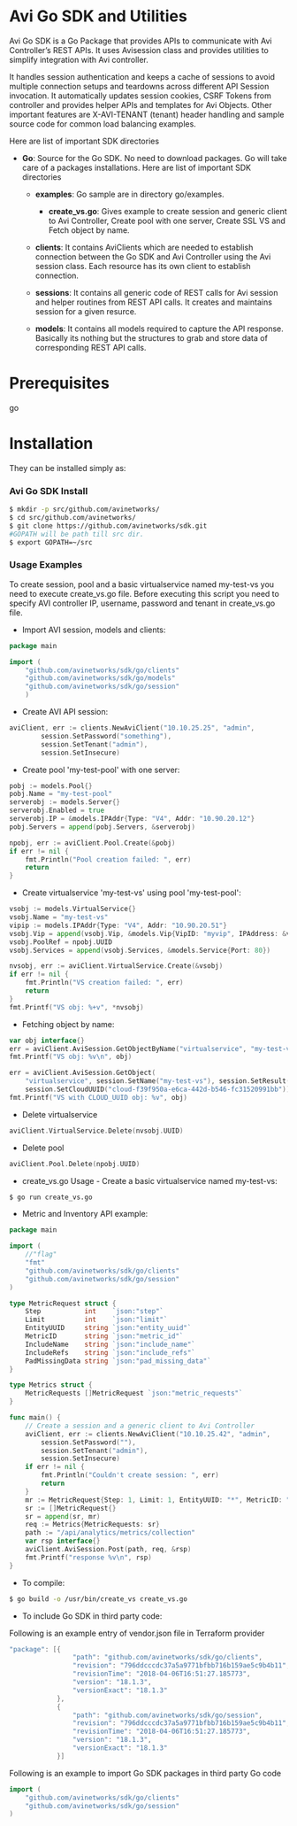 # Avi Go SDK and Utilities

Avi Go SDK is a Go Package that provides APIs to communicate with Avi Controller’s REST APIs. It uses Avisession class and provides utilities to simplify integration with Avi controller.

It handles session authentication and keeps a cache of sessions to avoid multiple connection setups and teardowns across different API Session invocation. It automatically updates session cookies, 
CSRF Tokens from controller and provides helper APIs and templates for Avi Objects. Other important features are X-AVI-TENANT (tenant) header handling and sample source code for common load balancing examples.

Here are list of important SDK directories

- **Go**: Source for the Go SDK. No need to download packages. Go will take care of a packages installations.
Here are list of important SDK directories
    - **examples**: Go sample are in directory go/examples.
        - **create_vs.go**: Gives example to create session and generic client to Avi Controller, Create pool with one 
        server, Create SSL VS and Fetch object by name.
   
    - **clients**: It contains AviClients which are needed to establish connection between the Go SDK and Avi Controller
     using the Avi session class. Each resource has its own client to establish connection.
   
    - **sessions**: It contains all generic code of REST calls for Avi session and helper routines from REST API calls. 
    It creates and maintains session for a given resurce.
   
    - **models**: It contains all models required to capture the API response. Basically its nothing but the structures 
    to grab and store data of corresponding REST API calls.
# Prerequisites
go

# Installation
They can be installed simply as:
### Avi Go SDK Install
```sh
$ mkdir -p src/github.com/avinetworks/
$ cd src/github.com/avinetworks/
$ git clone https://github.com/avinetworks/sdk.git
#GOPATH will be path till src dir.
$ export GOPATH=~/src
```

### Usage Examples
To create session, pool and a basic virtualservice named my-test-vs you need to execute create_vs.go file.
Before executing this script you need to specify AVI controller IP, username, 
password and tenant in create_vs.go file.

- Import AVI session, models and clients:

```go
package main

import (
	"github.com/avinetworks/sdk/go/clients"
	"github.com/avinetworks/sdk/go/models"
	"github.com/avinetworks/sdk/go/session"
	)
``` 
- Create AVI API session:

```go
aviClient, err := clients.NewAviClient("10.10.25.25", "admin",
		session.SetPassword("something"),
		session.SetTenant("admin"),
		session.SetInsecure)
```

- Create pool 'my-test-pool' with one server:

```go
pobj := models.Pool{}
pobj.Name = "my-test-pool"
serverobj := models.Server{}
serverobj.Enabled = true
serverobj.IP = &models.IPAddr{Type: "V4", Addr: "10.90.20.12"}
pobj.Servers = append(pobj.Servers, &serverobj)

npobj, err := aviClient.Pool.Create(&pobj)
if err != nil {
	fmt.Println("Pool creation failed: ", err)
	return
}
```

- Create virtualservice 'my-test-vs' using pool 'my-test-pool':

```go
vsobj := models.VirtualService{}
vsobj.Name = "my-test-vs"
vipip := models.IPAddr{Type: "V4", Addr: "10.90.20.51"}
vsobj.Vip = append(vsobj.Vip, &models.Vip{VipID: "myvip", IPAddress: &vipip})
vsobj.PoolRef = npobj.UUID
vsobj.Services = append(vsobj.Services, &models.Service{Port: 80})

nvsobj, err := aviClient.VirtualService.Create(&vsobj)
if err != nil {
	fmt.Println("VS creation failed: ", err)
	return
}
fmt.Printf("VS obj: %+v", *nvsobj)
```

- Fetching object by name:

```go
var obj interface{}
err = aviClient.AviSession.GetObjectByName("virtualservice", "my-test-vs", &obj)
fmt.Printf("VS obj: %v\n", obj)

err = aviClient.AviSession.GetObject(
	"virtualservice", session.SetName("my-test-vs"), session.SetResult(&obj),
	session.SetCloudUUID("cloud-f39f950a-e6ca-442d-b546-fc31520991bb"))
fmt.Printf("VS with CLOUD_UUID obj: %v", obj)
```

- Delete virtualservice

```go
aviClient.VirtualService.Delete(nvsobj.UUID)
```
- Delete pool

```go
aviClient.Pool.Delete(npobj.UUID)
```
- create_vs.go Usage - Create a basic virtualservice named my-test-vs: 

```sh
$ go run create_vs.go
```

- Metric and Inventory API example:
```go
package main

import (
	//"flag"
	"fmt"
	"github.com/avinetworks/sdk/go/clients"
	"github.com/avinetworks/sdk/go/session"
)

type MetricRequest struct {
	Step           int    `json:"step"`
	Limit          int    `json:"limit"`
	EntityUUID     string `json:"entity_uuid"`
	MetricID       string `json:"metric_id"`
	IncludeName    string `json:"include_name"`
	IncludeRefs    string `json:"include_refs"`
	PadMissingData string `json:"pad_missing_data"`
}

type Metrics struct {
	MetricRequests []MetricRequest `json:"metric_requests"`
}

func main() {
	// Create a session and a generic client to Avi Controller
	aviClient, err := clients.NewAviClient("10.10.25.42", "admin",
		session.SetPassword(""),
		session.SetTenant("admin"),
		session.SetInsecure)
	if err != nil {
		fmt.Println("Couldn't create session: ", err)
		return
	}
	mr := MetricRequest{Step: 1, Limit: 1, EntityUUID: "*", MetricID: "l7_server.max_concurrent_sessions", IncludeName: "True", IncludeRefs: "True", PadMissingData: "False"}
	sr := []MetricRequest{}
	sr = append(sr, mr)
	req := Metrics{MetricRequests: sr}
	path := "/api/analytics/metrics/collection"
	var rsp interface{}
	aviClient.AviSession.Post(path, req, &rsp)
	fmt.Printf("response %v\n", rsp)
}
```
- To compile:

```sh
$ go build -o /usr/bin/create_vs create_vs.go
```
- To include Go SDK in third party code:

Following is an example entry of vendor.json file in Terraform provider
```go
"package": [{
                "path": "github.com/avinetworks/sdk/go/clients",
                "revision": "796ddcccdc37a5a9771bfbb716b159ae5c9b4b11",
                "revisionTime": "2018-04-06T16:51:27.185773",
                "version": "18.1.3",
                "versionExact": "18.1.3"
            },
            {
                "path": "github.com/avinetworks/sdk/go/session",
                "revision": "796ddcccdc37a5a9771bfbb716b159ae5c9b4b11",
                "revisionTime": "2018-04-06T16:51:27.185773",
                "version": "18.1.3",
                "versionExact": "18.1.3"
            }]
```

Following is an example to import Go SDK packages in third party Go code
```go
import (
	"github.com/avinetworks/sdk/go/clients"
	"github.com/avinetworks/sdk/go/session"
)
```
